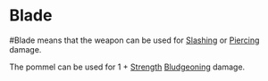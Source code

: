 # Blade
#Blade means that the weapon can be used for [Slashing](../../../../../Damage%20Types/Slashing.md) or [Piercing](../../../../../Damage%20Types/Piercing.md) damage.

The pommel can be used for 1 + [Strength](../../../../../Player%20Characters/Chosen%20Statistics/Strength.md) [Bludgeoning](../../../../../Damage%20Types/Bludgeoning.md) damage.